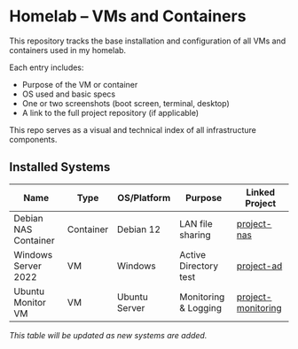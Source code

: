 # Homelab – VMs and Containers

This repository tracks the base installation and configuration of all VMs and containers used in my homelab.

Each entry includes:
- Purpose of the VM or container
- OS used and basic specs
- One or two screenshots (boot screen, terminal, desktop)
- A link to the full project repository (if applicable)

This repo serves as a visual and technical index of all infrastructure components.

## Installed Systems

| Name                 | Type      | OS/Platform   | Purpose              | Linked Project      |
|----------------------|-----------|---------------|-----------------------|---------------------|
| Debian NAS Container | Container | Debian 12     | LAN file sharing      | [project-nas](https://github.com/Tariq-homelab/project-nas) |
| Windows Server 2022  | VM        | Windows       | Active Directory test | [project-ad](https://github.com/Tariq-homelab/project-ad) |
| Ubuntu Monitor VM    | VM        | Ubuntu Server | Monitoring & Logging  | [project-monitoring](https://github.com/Tariq-homelab/project-monitoring) |

*This table will be updated as new systems are added.*
